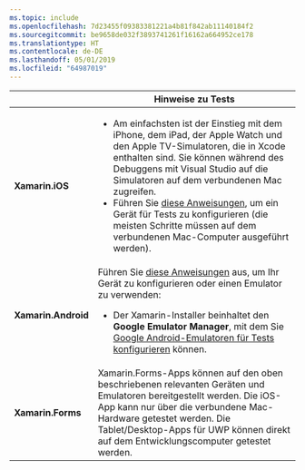 ```yaml
---
ms.topic: include
ms.openlocfilehash: 7d23455f09383381221a4b81f842ab11140184f2
ms.sourcegitcommit: be9658de032f3893741261f16162a664952ce178
ms.translationtype: HT
ms.contentlocale: de-DE
ms.lasthandoff: 05/01/2019
ms.locfileid: "64987019"
---
```

||Hinweise zu Tests|
|---|---|
|**Xamarin.iOS**|<ul><li>Am einfachsten ist der Einstieg mit dem iPhone, dem iPad, der Apple Watch und den Apple TV-Simulatoren, die in Xcode enthalten sind. Sie können während des Debuggens mit Visual Studio auf die Simulatoren auf dem verbundenen Mac zugreifen.</li> <li>Führen Sie <a href="~/ios/get-started/installation/device-provisioning/index.md">diese Anweisungen</a>, um ein Gerät für Tests zu konfigurieren (die meisten Schritte müssen auf dem verbundenen Mac-Computer ausgeführt werden).</li></ul>|
|**Xamarin.Android**|Führen Sie <a href="~/android/get-started/installation/set-up-device-for-development.md">diese Anweisungen</a> aus, um Ihr Gerät zu konfigurieren oder einen Emulator zu verwenden: <ul><li>Der Xamarin-Installer beinhaltet den <b>Google Emulator Manager</b>, mit dem Sie <a href="~/android/deploy-test/debugging/android-sdk-emulator/index.md">Google Android-Emulatoren für Tests konfigurieren</a> können.</li></ul>|
|**Xamarin.Forms**|Xamarin.Forms-Apps können auf den oben beschriebenen relevanten Geräten und Emulatoren bereitgestellt werden. Die iOS-App kann nur über die verbundene Mac-Hardware getestet werden. Die Tablet/Desktop-Apps für UWP können direkt auf dem Entwicklungscomputer getestet werden.|
